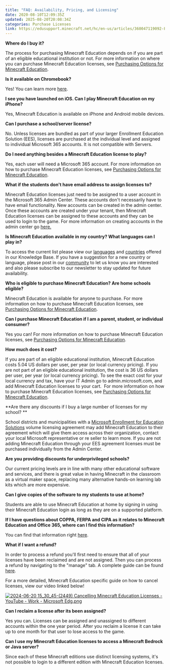 ```yaml
---
title: "FAQ: Availability, Pricing, and Licensing"
date: 2020-08-10T12:09:35Z
updated: 2025-08-20T20:08:34Z
categories: Purchase Licenses
link: https://edusupport.minecraft.net/hc/en-us/articles/360047119092-FAQ-Availability-Pricing-and-Licensing
---
```


**Where do I buy it?**

The process for purchasing Minecraft Education depends on if you are part of an eligible educational institution or not. For more information on where you can purchase Minecraft Education licenses, see [Purchasing Options for Minecraft Education](https://aka.ms/MEEPurchaseOptions).

**Is it available on Chromebook?**

Yes! You can learn more [here](../Troubleshooting/Chromebook-Support.md).

**I see you have launched on iOS. Can I play Minecraft Education on my iPhone?**

Yes, Minecraft Education is available on iPhone and Android mobile devices.

**Can I purchase a school/server license?**

No. Unless licenses are bundled as part of your larger Enrollment Education Solution (EES), licenses are purchased at the individual level and assigned to individual Microsoft 365 accounts. It is not compatible with Servers.

**Do I need anything besides a Minecraft Education license to play?**

Yes, each user will need a Microsoft 365 account. For more information on how to purchase Minecraft Education licenses, see [Purchasing Options for Minecraft Education](https://aka.ms/MEEPurchaseOptions).

**What if the students don't have email address to assign licenses to?**

Minecraft Education licenses just need to be assigned to a user account in the Microsoft 365 Admin Center. These accounts don't necessarily have to have email functionality. New accounts can be created in the admin center. Once these accounts are created under your tenant, then Minecraft Education licenses can be assigned to these accounts and they can be used to login to the game. For more information on creating accounts in the admin center go [here.](../Administration-and-License-Management/Manage-Licenses-in-the-Admin-Center.md)

**Is Minecraft Education available in my country? What languages can I play in?**

To access the current list please view our [languages](../Get-Started/Language-Availability.md) and [countries](../Get-Started/Country-Availability.md) offered in our Knowledge Base. If you have a suggestion for a new country or language, please post in our [community](https://edusupport.minecraft.net/hc/en-us/community/topics) to let us know you are interested and also please subscribe to our newsletter to stay updated for future availability.

**Who is eligible to purchase Minecraft Education? Are home schools eligible?**

Minecraft Education is available for anyone to purchase. For more information on how to purchase Minecraft Education licenses, see [Purchasing Options for Minecraft Education](https://aka.ms/MEEPurchaseOptions).

**Can I purchase Minecraft Education if I am a parent, student, or individual consumer?**

Yes you can! For more information on how to purchase Minecraft Education licenses, see [Purchasing Options for Minecraft Education](https://aka.ms/MEEPurchaseOptions).

**How much does it cost?**

If you are part of an eligible educational institution, Minecraft Education costs 5.04 US dollars per user, per year (or local currency pricing). If you are not part of an eligible educational institution, the cost is 36 US dollars per user, per year (or local currency pricing). To see the exact cost for your local currency and tax, have your IT Admin go to admin.microsoft.com, and add Minecraft Education licenses to your cart.  For more information on how to purchase Minecraft Education licenses, see [Purchasing Options for Minecraft Education](https://aka.ms/MEEPurchaseOptions).   
  

**Are there any discounts if I buy a large number of licenses for my school? **

School districts and municipalities with a [Microsoft Enrollment for Education Solutions](https://www.microsoft.com/en-us/Licensing/licensing-programs/licensing-for-industries.aspx) volume licensing agreement may add Minecraft Education to their agreement which will give them access across their organization, contact your local Microsoft representative or re seller to learn more. If you are not adding Minecraft Education through your EES agreement licenses must be purchased individually from the Admin Center.

**Are you providing discounts for underprivileged schools?**

Our current pricing levels are in line with many other educational software and services, and there is great value in having Minecraft in the classroom as a virtual maker space, replacing many alternative hands-on learning lab kits which are more expensive.

**Can I give copies of the software to my students to use at home?**

Students are able to use Minecraft Education at home by signing in using their Minecraft Education login as long as they are on a supported platform.

**If I have questions about COPPA, FERPA and CIPA as it relates to Minecraft Education and Office 365, where can I find this information?**

You can find that information right [here](../Get-Started/User-Privacy-and-Minecraft-Education.md).

**What if I want a refund?**

In order to process a refund you'll first need to ensure that all of your licenses have been reclaimed and are not assigned. Then you can process a refund by navigating to the "manage" tab. A complete guide can be found [here](https://learn.microsoft.com/en-us/microsoft-365/commerce/subscriptions/cancel-your-subscription?view=o365-worldwide). 

For a more detailed, Minecraft Education specific guide on how to cancel licenses, view our video linked below! 

[![2024-06-20 15_30_45-(2449) Cancelling Minecraft Education Licenses - YouTube - Work - Microsoft​ Edg.png](https://edusupport.minecraft.net/hc/article_attachments/27762204827028)](https://youtu.be/8QpZFSOcyug)  
  

**Can I reclaim a license after its been assigned?**

Yes you can. Licenses can be assigned and unassigned to different accounts within the one year period. After you reclaim a license it can take up to one month for that user to lose access to the game.

**Can I use my Minecraft Education licenses to access a Minecraft Bedrock or Java server?**

Since each of these Minecraft editions use distinct licensing systems, it's not possible to login to a different edition with Minecraft Education licenses.
